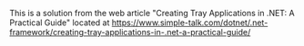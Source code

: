 This is a solution from the web article "Creating Tray Applications in .NET: A Practical Guide" located at https://www.simple-talk.com/dotnet/.net-framework/creating-tray-applications-in-.net-a-practical-guide/

